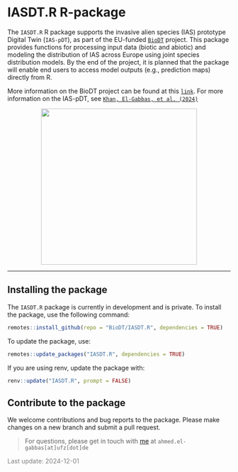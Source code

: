 
# IASDT.R R-package

The `IASDT.R` R package supports the invasive alien species (IAS)
prototype Digital Twin (`IAS-pDT`), as part of the EU-funded
[`BioDT`](https://biodt.eu/) project. This package provides functions
for processing input data (biotic and abiotic) and modeling the
distribution of IAS across Europe using joint species distribution
models. By the end of the project, it is planned that the package will
enable end users to access model outputs (e.g., prediction maps)
directly from R.

More information on the BioDT project can be found at this
[`link`](https://biodt.eu/). For more information on the IAS-pDT, see
[`Khan, El-Gabbas, et al. (2024)`](https://doi.org/10.3897/rio.10.e124579)
<br/>

<center>
<img
src="https://git.ufz.de/uploads/-/system/group/avatar/4444/biodt.png"
width="352" />
</center>
<hr>

## Installing the package

The `IASDT.R` package is currently in development and is private. To
install the package, use the following command:

``` r
remotes::install_github(repo = "BioDT/IASDT.R", dependencies = TRUE)
```

To update the package, use:

``` r
remotes::update_packages("IASDT.R", dependencies = TRUE)
```

If you are using renv, update the package with:

``` r
renv::update("IASDT.R", prompt = FALSE)
```

## Contribute to the package

We welcome contributions and bug reports to the package. Please make
changes on a new branch and submit a pull request.

> For questions, please get in touch with
> [me](https://elgabbas.netlify.app/) at `ahmed.el-gabbas[at]ufz[dot]de`

<span style="     color: grey !important;">Last update:
2024-12-01</span>
